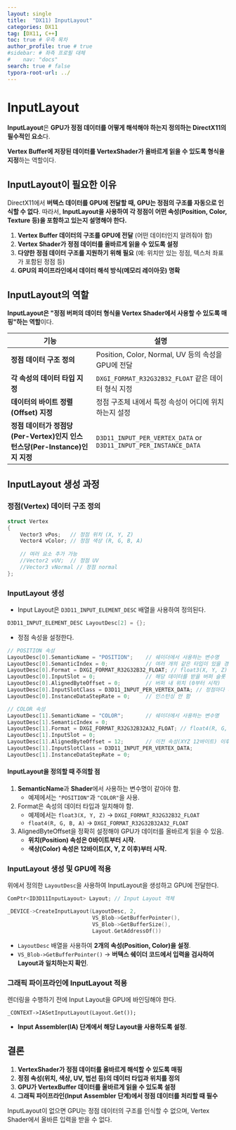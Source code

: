 ```yaml
---
layout: single
title:  "DX11) InputLayout"
categories: DX11
tag: [DX11, C++]
toc: true # 우측 목차
author_profile: true # true
#sidebar: # 좌측 프로필 대체
#    nav: "docs"
search: true # false
typora-root-url: ../
---
```


# InputLayout

**InputLayout**은 **GPU가 정점 데이터를 어떻게 해석해야 하는지 정의하는 DirectX11의 필수적인 요소**다.

**Vertex Buffer에 저장된 데이터를 VertexShader가 올바르게 읽을 수 있도록 형식을 지정**하는 역할이다.



## **InputLayout이 필요한 이유**

DirectX11에서 **버텍스 데이터를 GPU에 전달할 때, GPU는 정점의 구조를 자동으로 인식할 수 없다**.
따라서, **InputLayout을 사용하여 각 정점이 어떤 속성(Position, Color, Texture 등)을 포함하고 있는지 설명해야 한다.**

1. **Vertex Buffer 데이터의 구조를 GPU에 전달** 
   (어떤 데이터인지 알려줘야 함)
2. **Vertex Shader가 정점 데이터를 올바르게 읽을 수 있도록 설정**
3. **다양한 정점 데이터 구조를 지원하기 위해 필요**
   (예: 위치만 있는 정점, 텍스처 좌표가 포함된 정점 등)
4. **GPU의 파이프라인에서 데이터 해석 방식(메모리 레이아웃) 명확**



## **InputLayout의 역할**

**InputLayout은 "정점 버퍼의 데이터 형식을 Vertex Shader에서 사용할 수 있도록 매핑"하는 역할**이다.

| 기능                                                         | 설명                                                         |
| ------------------------------------------------------------ | ------------------------------------------------------------ |
| **정점 데이터 구조 정의**                                    | Position, Color, Normal, UV 등의 속성을 GPU에 전달           |
| **각 속성의 데이터 타입 지정**                               | `DXGI_FORMAT_R32G32B32_FLOAT` 같은 데이터 형식 지정          |
| **데이터의 바이트 정렬(Offset) 지정**                        | 정점 구조체 내에서 특정 속성이 어디에 위치하는지 설정        |
| **정점 데이터가 정점당(Per-Vertex)인지 인스턴스당(Per-Instance)인지 지정** | `D3D11_INPUT_PER_VERTEX_DATA` or `D3D11_INPUT_PER_INSTANCE_DATA` |



## **InputLayout 생성 과정**

### **정점(Vertex) 데이터 구조 정의**

```cpp
struct Vertex
{
    Vector3 vPos;   // 정점 위치 (X, Y, Z)
    Vector4 vColor; // 정점 색상 (R, G, B, A)
    
    // 여러 요소 추가 가능
    //Vector2 vUV;	// 정점 UV
    //Vector3 vNormal // 정점 normal
};
```



### **InputLayout 생성**

- Input Layout은 `D3D11_INPUT_ELEMENT_DESC` 배열을 사용하여 정의된다.

```cpp
D3D11_INPUT_ELEMENT_DESC LayoutDesc[2] = {};
```



- 정점 속성을 설정한다.

``` cpp
// POSITION 속성
LayoutDesc[0].SemanticName = "POSITION";    // 쉐이더에서 사용하는 변수명
LayoutDesc[0].SemanticIndex = 0;            // 여러 개의 같은 타입이 있을 경우 인덱스 지정
LayoutDesc[0].Format = DXGI_FORMAT_R32G32B32_FLOAT; // float3(X, Y, Z)
LayoutDesc[0].InputSlot = 0;                // 해당 데이터를 받을 버퍼 슬롯
LayoutDesc[0].AlignedByteOffset = 0;        // 버퍼 내 위치 (0부터 시작)
LayoutDesc[0].InputSlotClass = D3D11_INPUT_PER_VERTEX_DATA; // 정점마다 다른 값
LayoutDesc[0].InstanceDataStepRate = 0;     // 인스턴싱 안 함

// COLOR 속성
LayoutDesc[1].SemanticName = "COLOR";       // 쉐이더에서 사용하는 변수명
LayoutDesc[1].SemanticIndex = 0;
LayoutDesc[1].Format = DXGI_FORMAT_R32G32B32A32_FLOAT; // float4(R, G, B, A)
LayoutDesc[1].InputSlot = 0;
LayoutDesc[1].AlignedByteOffset = 12;       // 이전 속성(XYZ 12바이트) 이후 위치
LayoutDesc[1].InputSlotClass = D3D11_INPUT_PER_VERTEX_DATA;
LayoutDesc[1].InstanceDataStepRate = 0;
```

#### **InputLayout을 정의할 때 주의할 점**

1. **SemanticName**과 **Shader**에서 사용하는 변수명이 같아야 함.
   - 예제에서는 `"POSITION"`과 `"COLOR"`을 사용.
2. Format은 속성의 데이터 타입과 일치해야 함.
   - 예제에서는 `float3(X, Y, Z)` → `DXGI_FORMAT_R32G32B32_FLOAT`
   - `float4(R, G, B, A)` → `DXGI_FORMAT_R32G32B32A32_FLOAT`
3. AlignedByteOffset을 정확히 설정해야 GPU가 데이터를 올바르게 읽을 수 있음.
   - **위치(Position) 속성은 0바이트부터 시작.**
   - **색상(Color) 속성은 12바이트(X, Y, Z 이후)부터 시작.**



### **InputLayout 생성 및 GPU에 적용**

위에서 정의한 `LayoutDesc`을 사용하여 InputLayout을 생성하고 GPU에 전달한다.

``` cpp
ComPtr<ID3D11InputLayout> Layout; // Input Layout 객체

_DEVICE->CreateInputLayout(LayoutDesc, 2,
                           VS_Blob->GetBufferPointer(), 
                           VS_Blob->GetBufferSize(),
                           Layout.GetAddressOf())
```

- `LayoutDesc` 배열을 사용하여 **2개의 속성(Position, Color)을 설정**.
- `VS_Blob->GetBufferPointer()` → **버텍스 쉐이더 코드에서 입력을 검사하여 Layout과 일치하는지 확인**.



### **그래픽 파이프라인에 InputLayout 적용**

렌더링을 수행하기 전에 Input Layout을 GPU에 바인딩해야 한다.

```
_CONTEXT->IASetInputLayout(Layout.Get());
```

- **Input Assembler(IA) 단계에서 해당 Layout을 사용하도록 설정**.



## 결론

1. **VertexShader가 정점 데이터를 올바르게 해석할 수 있도록 매핑**
2. **정점 속성(위치, 색상, UV, 법선 등)의 데이터 타입과 위치를 정의**
3. **GPU가 VertexBuffer 데이터를 올바르게 읽을 수 있도록 설정**
4. **그래픽 파이프라인(Input Assembler 단계)에서 정점 데이터를 처리할 때 필수**

InputLayout이 없으면 GPU는 정점 데이터의 구조를 인식할 수 없으며,
Vertex Shader에서 올바른 입력을 받을 수 없다.

